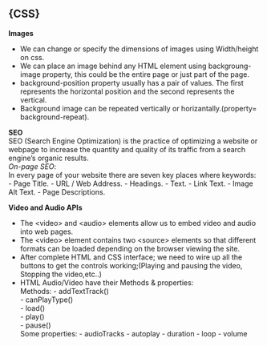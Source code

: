 ## \{CSS\}

**Images**            
- We can change or specify the dimensions of images using Width/height on css. 
- We can place an image behind any HTML element using backgroung-image property, this could be the entire page or just part of the page. 
- background-position property usually has a pair 
of values. The first represents 
the horizontal position and the 
second represents the vertical.
- Background image can be repeated vertically or horizantally.(property= background-repeat).        

**SEO**              
SEO (Search Engine Optimization) is the practice of optimizing a website or webpage to increase the quantity and quality of its traffic from a search engine’s organic results.  
*On-page SEO*:                   
In every page of your website there are seven key places where keywords:
    -  Page Title.
    -  URL / Web Address.
    -  Headings.
    -  Text.
    - Link Text.
    - Image Alt Text.
    - Page Descriptions.  

**Video and Audio APIs**   
- The \<video\> and \<audio\> elements allow us to embed video and audio into web pages.
- The \<video\> element contains two \<source\> elements so that different formats can be loaded depending on the browser viewing the site.
- After complete HTML and CSS interface; we need to wire up all the buttons to get the controls working;(Playing and pausing the video, Stopping the video,etc..)
- HTML Audio/Video have their Methods & properties:  
Methods:
        - addTextTrack()	
        - canPlayType()	 
        - load()	
        - play()	
        - pause()    
Some properties:
        - audioTracks
        - autoplay
        - duration
        - loop
        - volume




     






